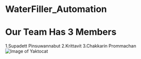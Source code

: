 # WaterFiller_Automation
# Our Team Has 3 Members 
1.Supadett Pinsuwannabut
2.Krittavit
3.Chakkarin Prommachan
![Image of Yaktocat](https://octodex.github.com/images/filmtocats.png)
